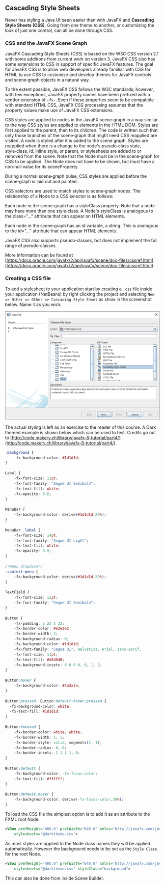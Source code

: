 ## Cascading Style Sheets

Never has styling a Java UI been easier than with JavaFX and **Cascading Style Sheets (CSS)**. Going from one theme to another, or customizing the look of just one control, can all be done through CSS.

### CSS and the JavaFX Scene Graph

JavaFX Cascading Style Sheets (CSS) is based on the W3C CSS version 2.1 with some additions from current work on version 3. JavaFX CSS also has some extensions to CSS in support of specific JavaFX features. The goal for JavaFX CSS is to allow web developers already familiar with CSS for HTML to use CSS to customize and develop themes for JavaFX controls and scene‑graph objects in a natural way.

To the extent possible, JavaFX CSS follows the W3C standards; however, with few exceptions, JavaFX property names have been prefixed with a vendor extension of `-fx-`. Even if these properties seem to be compatible with standard HTML CSS, JavaFX CSS processing assumes that the property values make use of JavaFX CSS extensions.

CSS styles are applied to nodes in the JavaFX scene‑graph in a way similar to the way CSS styles are applied to elements in the HTML DOM. Styles are first applied to the parent, then to its children. The code is written such that only those branches of the scene‑graph that might need CSS reapplied are visited. A node is styled after it is added to the scene graph. Styles are reapplied when there is a change to the node's pseudo‑class state, style‑class, id, inline style, or parent, or stylesheets are added to or removed from the scene. Note that the Node must be in the scene‑graph for CSS to be applied. The Node does not have to be shown, but must have a non‑null value for its sceneProperty.

During a normal scene‑graph pulse, CSS styles are applied before the scene‑graph is laid out and painted.

CSS selectors are used to match styles to scene‑graph nodes. The relationship of a Node to a CSS selector is as follows:

Each node in the scene‑graph has a styleClass property. Note that a node may have more than one style‑class. A Node's styleClass is analogous to the class="..." attribute that can appear on HTML elements.

Each node in the scene‑graph has an id variable, a string. This is analogous to the id="..." attribute that can appear HTML elements.

JavaFX CSS also supports pseudo‑classes, but does not implement the full range of pseudo‑classes.

More information can be found at [https://docs.oracle.com/javafx/2/api/javafx/scene/doc-files/cssref.html](https://docs.oracle.com/javafx/2/api/javafx/scene/doc-files/cssref.html).

### Creating a CSS file

To add a stylesheet to your application start by creating a `.css` file inside your application (NetBeans) by right clicking the project and selecting `New => Other => Other => Cascading Style Sheet` as show in the screenshot below. Name it as you wish.

![Creating a CSS file](img/creating_css_file.png)

The actual styling is left as an exercise to the reader of this course. A Dark themed example is shown below which can be used to test. Credits go out to [http://code.makery.ch/library/javafx-8-tutorial/part4/](http://code.makery.ch/library/javafx-8-tutorial/part4/).

```css
.background {
    -fx-background-color: #1d1d1d;
}

Label {
    -fx-font-size: 11pt;
    -fx-font-family: "Segoe UI Semibold";
    -fx-text-fill: white;
    -fx-opacity: 0.6;
}

MenuBar {
    -fx-background-color: derive(#1d1d1d,20%);
}

MenuBar .label {
    -fx-font-size: 14pt;
    -fx-font-family: "Segoe UI Light";
    -fx-text-fill: white;
    -fx-opacity: 0.9;
}

/*Menu dropdown*/
.context-menu {
    -fx-background-color: derive(#1d1d1d,50%);
}

TextField {
    -fx-font-size: 12pt;
    -fx-font-family: "Segoe UI Semibold";
}

Button {
    -fx-padding: 5 22 5 22;   
    -fx-border-color: #e2e2e2;
    -fx-border-width: 2;
    -fx-background-radius: 0;
    -fx-background-color: #1d1d1d;
    -fx-font-family: "Segoe UI", Helvetica, Arial, sans-serif;
    -fx-font-size: 11pt;
    -fx-text-fill: #d8d8d8;
    -fx-background-insets: 0 0 0 0, 0, 1, 2;
}

Button:hover {
    -fx-background-color: #3a3a3a;
}

Button:pressed, Button:default:hover:pressed {
  -fx-background-color: white;
  -fx-text-fill: #1d1d1d;
}

Button:focused {
    -fx-border-color: white, white;
    -fx-border-width: 1, 1;
    -fx-border-style: solid, segments(1, 1);
    -fx-border-radius: 0, 0;
    -fx-border-insets: 1 1 1 1, 0;
}

Button:default {
    -fx-background-color: -fx-focus-color;
    -fx-text-fill: #ffffff;
}

Button:default:hover {
    -fx-background-color: derive(-fx-focus-color,30%);
}
```

To load the CSS file the simplest option is to add it as an attribute to the FXML root Node:

```xml
<VBox prefHeight="400.0" prefWidth="640.0" xmlns="http://javafx.com/javafx/9.0.1" xmlns:fx="http://javafx.com/fxml/1" fx:controller="fxmlwalktheplank.WalkThePlankController"
    stylesheets="@darktheme.css">
```

As most styles are applied to the Node class names they will be applied automatically. However the background needs to be set as the `Style Class` for the root Node.

```xml
<VBox prefHeight="400.0" prefWidth="640.0" xmlns="http://javafx.com/javafx/9.0.1" xmlns:fx="http://javafx.com/fxml/1" fx:controller="fxmlwalktheplank.WalkThePlankController"
    stylesheets="@darktheme.css" styleClass="background">
```

This can also be done from inside Scene Builder.
